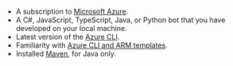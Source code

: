 - A subscription to [Microsoft Azure](https://azure.microsoft.com/free/).
- A C#, JavaScript, TypeScript, Java, or Python bot that you have developed on your local machine.
- Latest version of the [Azure CLI](/cli/azure/install-azure-cli).
- Familiarity with [Azure CLI and ARM templates](/azure/azure-resource-manager/resource-group-overview).
- Installed [Maven](https://maven.apache.org/), for Java only. 

<!-- - If you don't have an Azure subscription, create a [free account](https://azure.microsoft.com/free/) before you begin.
- Install the latest version of the [Azure cli tool](/cli/azure/install-azure-cli).
- Install latest version of the [MSBot](https://github.com/Microsoft/botbuilder-tools/tree/master/packages/MSBot) tool.
- Install latest released version of the [Bot Framework Emulator](https://aka.ms/Emulator-wiki-getting-started).
- Install and configure [ngrok](https://github.com/Microsoft/BotFramework-Emulator/wiki/Tunneling-%28ngrok%29).
- Knowledge of [Managing bot resources](~/v4sdk/bot-file-basics.md).

With msbot 4.3.2 and later, you need Azure CLI version 2.0.54 or later. If you installed the botservice extension, remove it with this command.

```cmd
az extension remove --name botservice
``` -->
